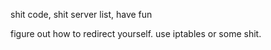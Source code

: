 shit code, shit server list, have fun

figure out how to redirect yourself. use iptables or some shit.